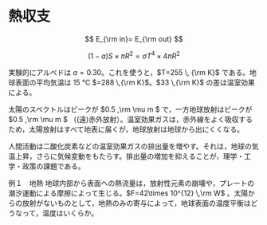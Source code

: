 # 熱収支

$$ E_{\rm in}= E_{\rm out} $$

$$
(1-a)S \times \pi R^2 = \sigma T^4 \times 4\pi R^2 
$$

実験的にアルベドは $a=0.30$。これを使うと，$T=255 \, {\rm K}$ である。地球表面の平均気温は $15$ ℃ $=288 \,{\rm K}$。$33 \,{\rm K}$ の差は温室効果による。

太陽のスペクトルはピークが $0.5 \,\rm \mu m $ で，一方地球放射はピークが $0.5 \,\rm \mu m $ （(遠)赤外放射）。温室効果ガスは，赤外線をよく吸収するため，太陽放射はすべて地表に届くが，地球放射は地球から出にくくなる。

人間活動は二酸化炭素などの温室効果ガスの排出量を増やす。それは，地球の気温上昇，さらに気候変動をもたらす。排出量の増加を抑えることが，理学・工学・政策の課題である。

例１　地熱
地球内部から表面への熱流量は，放射性元素の崩壊や，プレートの潮汐運動による摩擦によって生じる。$F=42\times 10^{12} \,\rm W$ 。太陽からの放射がないものとして，地熱のみの寄与によって，地球表面の温度平衡はどうなって，温度はいくらか。

